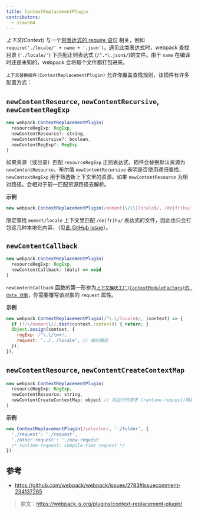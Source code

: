 ```yaml
---
title: ContextReplacementPlugin
contributors:
  - simon04
---
```


*上下文(Context)* 与一个[带表达式的 require 语句](/guides/dependency-management/#require-with-expression) 相关，例如 `require('./locale/' + name + '.json')`。遇见此类表达式时，webpack 查找目录 (`'./locale/'`) 下匹配正则表达式 (`/^.*\.json$/`)的文件。由于 `name` 在编译时还是未知的，webpack 会将每个文件都打包进来。

`上下文替换插件(ContextReplacementPlugin)` 允许你覆盖查找规则，该插件有许多配置方式：


## `newContentResource`, `newContentRecursive`, `newContentRegExp`

```javascript
new webpack.ContextReplacementPlugin(
  resourceRegExp: RegExp,
  newContentResource?: string,
  newContentRecursive?: boolean,
  newContentRegExp?: RegExp
)
```

如果资源（或目录）匹配 `resourceRegExp` 正则表达式，插件会替换默认资源为 `newContentResource`，布尔值 `newContentRecursive` 表明是否使用递归查找，`newContextRegExp` 用于筛选新上下文里的资源。如果 `newContentResource` 为相对路径，会相对于前一匹配资源路径去解析。


**示例**

```javascript
new webpack.ContextReplacementPlugin(/moment[\/\\]locale$/, /de|fr|hu/)
```
限定查找 `moment/locale` 上下文里匹配 `/de|fr|hu/` 表达式的文件，因此也只会打包这几种本地化内容，（见[此 GitHub issue](https://github.com/moment/moment/issues/2373)）。

## `newContentCallback`

```javascript
new webpack.ContextReplacementPlugin(
  resourceRegExp: RegExp,
  newContentCallback: (data) => void
)
```

`newContentCallback` 函数的第一形参为[`上下文模块工厂(ContextModuleFactory)的 data 对象`](/api/plugins/module-factories/)，你需要覆写该对象的 `request` 属性。

**示例**

```javascript
new webpack.ContextReplacementPlugin(/^\.\/locale$/, (context) => {
  if (!/\/moment\//.test(context.context)) { return; }
  Object.assign(context, {
    regExp: /^\.\/\w+/,
    request: '../../locale', // 相对路径
  });
}),
```


## `newContentResource`, `newContentCreateContextMap`

```javascript
new webpack.ContextReplacementPlugin(
  resourceRegExp: RegExp,
  newContentResource: string,
  newContentCreateContextMap: object // 将运行时请求 (runtime-request)映射到编译时请求(compile-time request)
)
```

**示例**

```javascript
new ContextReplacementPlugin(/selector/, './folder', {
  './request': './request',
  './other-request': './new-request'
  /* runtime-request: compile-time request */
})
```


## 参考

* https://github.com/webpack/webpack/issues/2783#issuecomment-234137265

> 原文：https://webpack.js.org/plugins/context-replacement-plugin/